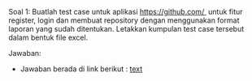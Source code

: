 Soal 1:
Buatlah test case untuk aplikasi https://github.com/  untuk fitur register, login dan membuat repository dengan menggunakan format laporan yang sudah ditentukan. Letakkan kumpulan test case tersebut dalam bentuk file excel.

Jawaban:
- Jawaban berada di link berikut :
[text](https://docs.google.com/spreadsheets/d/1_lpu-Gv5EbD59DV3u4vDM40RY81ghqeKce3TIi0ZQiM/edit?usp=sharing)